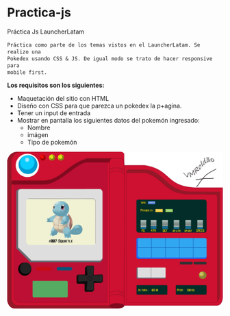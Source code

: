 # Practica-js
Práctica Js LauncherLatam

    Práctica como parte de los temas vistos en el LauncherLatam. Se realizo una 
    Pokedex usando CSS & JS. De igual modo se trato de hacer responsive para
    mobile first.

**Los requisitos son los siguientes:**
* Maquetación del sitio con HTML
* Diseño con CSS para que parezca un pokedex la p+agina.
* Tener un input de entrada
* Mostrar en pantalla los siguientes datos del pokemón ingresado:
  * Nombre
  * imágen
  * Tipo de pokemón

![coming soon](./image/pokedex.jpg)

